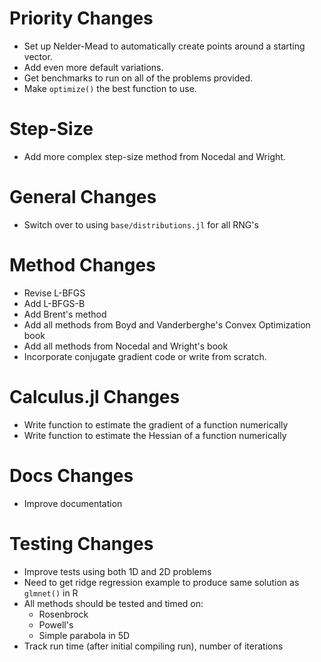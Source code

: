 # Priority Changes
* Set up Nelder-Mead to automatically create points around a starting vector.
* Add even more default variations.
* Get benchmarks to run on all of the problems provided.
* Make `optimize()` the best function to use.

# Step-Size
* Add more complex step-size method from Nocedal and Wright.

# General Changes
* Switch over to using `base/distributions.jl` for all RNG's

# Method Changes
* Revise L-BFGS
* Add L-BFGS-B
* Add Brent's method
* Add all methods from Boyd and Vanderberghe's Convex Optimization book
* Add all methods from Nocedal and Wright's book
* Incorporate conjugate gradient code or write from scratch.

# Calculus.jl Changes
* Write function to estimate the gradient of a function numerically
* Write function to estimate the Hessian of a function numerically

# Docs Changes
* Improve documentation

# Testing Changes
* Improve tests using both 1D and 2D problems
* Need to get ridge regression example to produce same solution as `glmnet()` in R
* All methods should be tested and timed on:
  * Rosenbrock
  * Powell's
  * Simple parabola in 5D
* Track run time (after initial compiling run), number of iterations
